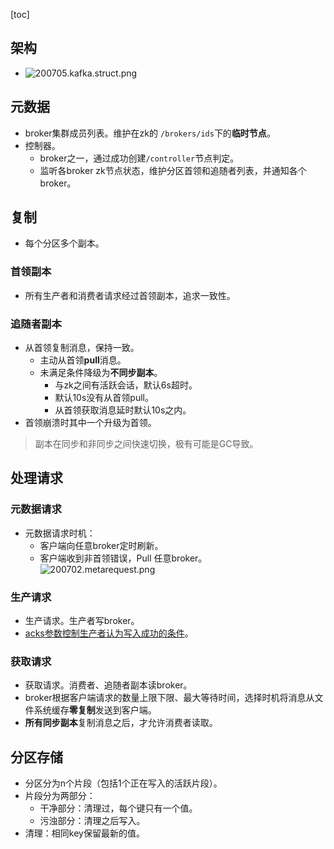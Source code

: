 [toc]
## 架构 ##
- ![200705.kafka.struct.png](https://img-blog.csdnimg.cn/20200708134216538.png)

## 元数据 ##
- broker集群成员列表。维护在zk的 ```/brokers/ids```下的**临时节点**。
- 控制器。
  - broker之一，通过成功创建```/controller```节点判定。
  - 监听各broker zk节点状态，维护分区首领和追随者列表，并通知各个broker。

## 复制 ##
- 每个分区多个副本。
### 首领副本 ###
- 所有生产者和消费者请求经过首领副本，追求一致性。

### 追随者副本 ###
- 从首领复制消息，保持一致。
  - 主动从首领**pull**消息。
  - 未满足条件降级为**不同步副本**。
    - 与zk之间有活跃会话，默认6s超时。
    - 默认10s没有从首领pull。
    - 从首领获取消息延时默认10s之内。
- 首领崩溃时其中一个升级为首领。

> 副本在同步和非同步之间快速切换，极有可能是GC导致。

## 处理请求 ##
### 元数据请求 ###
- 元数据请求时机：
  - 客户端向任意broker定时刷新。
  - 客户端收到非首领错误，Pull 任意broker。<br>![200702.metarequest.png](https://img-blog.csdnimg.cn/20200708134216616.png)

### 生产请求 ###
- 生产请求。生产者写broker。
- [acks参数控制生产者认为写入成功的条件](https://blog.csdn.net/qq_40369829/article/details/107203986)。

### 获取请求 ###
- 获取请求。消费者、追随者副本读broker。
- broker根据客户端请求的数量上限下限、最大等待时间，选择时机将消息从文件系统缓存**零复制**发送到客户端。
- **所有同步副本**复制消息之后，才允许消费者读取。

## 分区存储 ##
- 分区分为n个片段（包括1个正在写入的活跃片段）。
- 片段分为两部分：
  - 干净部分：清理过，每个键只有一个值。
  - 污浊部分：清理之后写入。
- 清理：相同key保留最新的值。